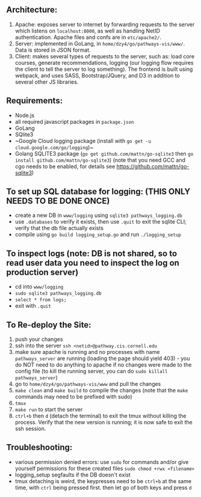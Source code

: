 ## Architecture:

1. Apache: exposes server to internet by forwarding requests to the server which listens on `localhost:8000`, as well as handling NetID authentication. Apache files and confs are in `etc/apache2/`.
2. Server: implemented in GoLang, in `home/dzy4/go/pathways-vis/www/`. Data is stored in JSON format. 
3. Client: makes several types of requests to the server, such as: load core courses, generate recommendations, logging (our logging flow requires the client to tell the server to log something). The frontend is built using webpack, and uses SASS, Bootstrap/JQuery, and D3 in addition to several other JS libraries.

## Requirements:

- Node.js
- all required javascript packages in `package.json`
- GoLang
- SQlite3
- ~Google Cloud logging package (install with `go get -u cloud.google.com/go/logging`)~
- Golang SQLITE3 package (`go get github.com/mattn/go-sqlite3` then `go install github.com/mattn/go-sqlite3`) (note that you need GCC and cgo needs to be enabled, for details see https://github.com/mattn/go-sqlite3)

## To set up SQL database for logging: (THIS ONLY NEEDS TO BE DONE ONCE)
- create a new DB in `www/logging` using `sqlite3 pathways_logging.db`
- use `.databases` to verify it exists, then use `.quit` to exit the sqlite CLI; verify that the db file actually exists
- compile using `go build logging_setup.go` and run `./logging_setup`

## To inspect logs (note: DB is not shared, so to read user data you need to inspect the log on production server)
- cd into `www/logging`
- `sudo sqlite3 pathways_logging.db`
- `select * from logs;`
- exit with `.quit`

## To Re-deploy the Site:
1. push your changes
2. ssh into the server `ssh <netid>@pathway.cis.cornell.edu`
3. make sure apache is running and no processes with name `pathways_server` are running (loading the page should yield 403) - you do NOT need to do anything to apache if no changes were made to the config file (to kill the running server, you can do `sudo killall pathways_server`)
4. go to `home/dzy4/go/pathways-vis/www` and pull the changes
5. `make clean` and `make build` to compile the changes (note that the `make` commands may need to be prefixed with sudo)
6. `tmux`
7. `make run` to start the server
8. `ctrl+b` then `d` (detach the terminal) to exit the tmux without killing the process. Verify that the new version is running; it is now safe to exit the ssh session.

## Troubleshooting:
- various permission denied errors: use `sudo` for commands and/or give yourself permissions for these created files `sudo chmod +rwx <filename>`
- logging_setup segfaults if the DB doesn't exist
- tmux detaching is weird, the keypresses need to be `ctrl+b` at the same time, with `ctrl` being pressed first. then let go of both keys and press `d`

